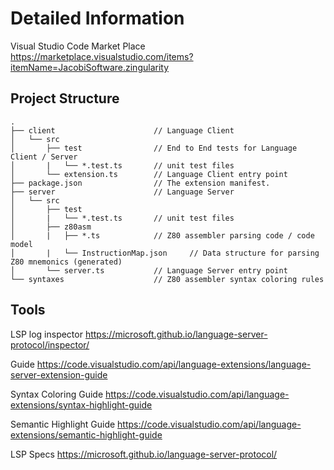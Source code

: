 # Detailed Information

Visual Studio Code Market Place
https://marketplace.visualstudio.com/items?itemName=JacobiSoftware.zingularity

## Project Structure

```ascii
.
├── client                      // Language Client
│   └── src
│       ├── test                // End to End tests for Language Client / Server
│       |   └── *.test.ts       // unit test files
│       └── extension.ts        // Language Client entry point
├── package.json                // The extension manifest.
├── server                      // Language Server
│   └── src
│       ├── test
│       |   └── *.test.ts       // unit test files
│       ├── z80asm
│       |   ├── *.ts            // Z80 assembler parsing code / code model
│       |   └── InstructionMap.json     // Data structure for parsing Z80 mnemonics (generated)
│       └── server.ts           // Language Server entry point
└── syntaxes                    // Z80 assembler syntax coloring rules
```

## Tools

LSP log inspector
https://microsoft.github.io/language-server-protocol/inspector/

Guide
https://code.visualstudio.com/api/language-extensions/language-server-extension-guide

Syntax Coloring Guide
https://code.visualstudio.com/api/language-extensions/syntax-highlight-guide

Semantic Highlight Guide
https://code.visualstudio.com/api/language-extensions/semantic-highlight-guide

LSP Specs
https://microsoft.github.io/language-server-protocol/
